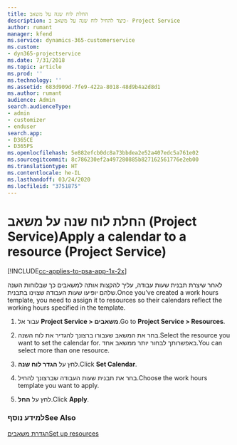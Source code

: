 ```yaml
---
title: החלת לוח שנה על משאב
description: כיצד להחיל לוח שנה על משאב ב- Project Service
author: rumant
manager: kfend
ms.service: dynamics-365-customerservice
ms.custom:
- dyn365-projectservice
ms.date: 7/31/2018
ms.topic: article
ms.prod: ''
ms.technology: ''
ms.assetid: 683d909d-7fe9-422a-8018-48d9b4a2d8d1
ms.author: rumant
audience: Admin
search.audienceType:
- admin
- customizer
- enduser
search.app:
- D365CE
- D365PS
ms.openlocfilehash: 5e882efcb0dc8a73bbdea2e52a407edc5a761e02
ms.sourcegitcommit: 8c786230ef2a497280885b827162561776e2eb00
ms.translationtype: HT
ms.contentlocale: he-IL
ms.lasthandoff: 03/24/2020
ms.locfileid: "3751875"
---
```

# <a name="apply-a-calendar-to-a-resource-project-service"></a><span data-ttu-id="2da30-103">החלת לוח שנה על משאב (Project Service)</span><span class="sxs-lookup"><span data-stu-id="2da30-103">Apply a calendar to a resource (Project Service)</span></span>

[!INCLUDE[cc-applies-to-psa-app-1x-2x](../includes/cc-applies-to-psa-app-1x-2x.md)]

<span data-ttu-id="2da30-104">לאחר שיצרת תבנית שעות עבודה, עליך להקצות אותה למשאבים כך שבלוחות השנה שלהם יופיעו שעות העבודה שצוינו בתבנית.</span><span class="sxs-lookup"><span data-stu-id="2da30-104">Once you’ve created a work hours template, you need to assign it to resources so their calendars reflect the working hours specified in the template.</span></span>  
  
1.  <span data-ttu-id="2da30-105">עבור אל **Project Service > משאבים**.</span><span class="sxs-lookup"><span data-stu-id="2da30-105">Go to **Project Service > Resources**.</span></span>  
  
2.  <span data-ttu-id="2da30-106">בחר את המשאב שעבורו ברצונך להגדיר את לוח השנה.</span><span class="sxs-lookup"><span data-stu-id="2da30-106">Select the resource you want to set the calendar for.</span></span> <span data-ttu-id="2da30-107">באפשרותך לבחור יותר ממשאב אחד.</span><span class="sxs-lookup"><span data-stu-id="2da30-107">You can select more than one resource.</span></span>  
  
3.  <span data-ttu-id="2da30-108">לחץ על **הגדר לוח שנה**.</span><span class="sxs-lookup"><span data-stu-id="2da30-108">Click **Set Calendar**.</span></span>  
  
4.  <span data-ttu-id="2da30-109">בחר את תבנית שעות העבודה שברצונך להחיל.</span><span class="sxs-lookup"><span data-stu-id="2da30-109">Choose the work hours template you want to apply.</span></span>  
  
5.  <span data-ttu-id="2da30-110">לחץ על **החל**.</span><span class="sxs-lookup"><span data-stu-id="2da30-110">Click **Apply**.</span></span>  
  
### <a name="see-also"></a><span data-ttu-id="2da30-111">למידע נוסף</span><span class="sxs-lookup"><span data-stu-id="2da30-111">See Also</span></span>  
 [<span data-ttu-id="2da30-112">הגדרת משאבים</span><span class="sxs-lookup"><span data-stu-id="2da30-112">Set up resources</span></span>](../project-service/set-up-resources.md)
